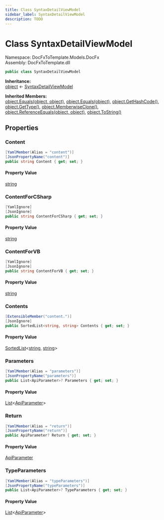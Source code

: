 ```yaml
---
title: Class SyntaxDetailViewModel
sidebar_label: SyntaxDetailViewModel
description: TODO
---
```


# Class SyntaxDetailViewModel
Namespace: DocFxToTemplate.Models.DocFx   
Assembly: DocFxToTemplate.dll
    
   

```csharp title="src/DocFxToTemplate/Models/DocFx/SyntaxDetailViewModel.cs#9" 
public class SyntaxDetailViewModel
```

**Inheritance:**   
[object](https://learn.microsoft.com/dotnet/api/system.object) &lt;- 
[SyntaxDetailViewModel](../DocFxToTemplate.Models.DocFx/SyntaxDetailViewModel)   

**Inherited Members:**   
[object.Equals(object, object)](https://learn.microsoft.com/dotnet/api/system.object.equals#system-object-equals(system-object-system-object)), [object.Equals(object)](https://learn.microsoft.com/dotnet/api/system.object.equals#system-object-equals(system-object)), [object.GetHashCode()](https://learn.microsoft.com/dotnet/api/system.object.gethashcode), [object.GetType()](https://learn.microsoft.com/dotnet/api/system.object.gettype), [object.MemberwiseClone()](https://learn.microsoft.com/dotnet/api/system.object.memberwiseclone), [object.ReferenceEquals(object, object)](https://learn.microsoft.com/dotnet/api/system.object.referenceequals), [object.ToString()](https://learn.microsoft.com/dotnet/api/system.object.tostring)   

   

## Properties
### Content
   
            
```csharp title="src/DocFxToTemplate/Models/DocFx/SyntaxDetailViewModel.cs#11"
[YamlMember(Alias = "content")]
[JsonPropertyName("content")]
public string Content { get; set; }
```   

#### Property Value
[string](https://learn.microsoft.com/dotnet/api/system.string)   
   
### ContentForCSharp
   
            
```csharp title="src/DocFxToTemplate/Models/DocFx/SyntaxDetailViewModel.cs#19"
[YamlIgnore]
[JsonIgnore]
public string ContentForCSharp { get; set; }
```   

#### Property Value
[string](https://learn.microsoft.com/dotnet/api/system.string)   
   
### ContentForVB
   
            
```csharp title="src/DocFxToTemplate/Models/DocFx/SyntaxDetailViewModel.cs#37"
[YamlIgnore]
[JsonIgnore]
public string ContentForVB { get; set; }
```   

#### Property Value
[string](https://learn.microsoft.com/dotnet/api/system.string)   
   
### Contents
   
            
```csharp title="src/DocFxToTemplate/Models/DocFx/SyntaxDetailViewModel.cs#15"
[ExtensibleMember("content.")]
[JsonIgnore]
public SortedList<string, string> Contents { get; set; }
```   

#### Property Value
[SortedList](https://learn.microsoft.com/dotnet/api/system.collections.generic.sortedlist-2)&lt;[string](https://learn.microsoft.com/dotnet/api/system.string), [string](https://learn.microsoft.com/dotnet/api/system.string)&gt;   
   
### Parameters
   
            
```csharp title="src/DocFxToTemplate/Models/DocFx/SyntaxDetailViewModel.cs#55"
[YamlMember(Alias = "parameters")]
[JsonPropertyName("parameters")]
public List<ApiParameter>? Parameters { get; set; }
```   

#### Property Value
[List](https://learn.microsoft.com/dotnet/api/system.collections.generic.list-1)&lt;[ApiParameter](../DocFxToTemplate.Models.DocFx/ApiParameter)&gt;   
   
### Return
   
            
```csharp title="src/DocFxToTemplate/Models/DocFx/SyntaxDetailViewModel.cs#63"
[YamlMember(Alias = "return")]
[JsonPropertyName("return")]
public ApiParameter? Return { get; set; }
```   

#### Property Value
[ApiParameter](../DocFxToTemplate.Models.DocFx/ApiParameter)   
   
### TypeParameters
   
            
```csharp title="src/DocFxToTemplate/Models/DocFx/SyntaxDetailViewModel.cs#59"
[YamlMember(Alias = "typeParameters")]
[JsonPropertyName("typeParameters")]
public List<ApiParameter>? TypeParameters { get; set; }
```   

#### Property Value
[List](https://learn.microsoft.com/dotnet/api/system.collections.generic.list-1)&lt;[ApiParameter](../DocFxToTemplate.Models.DocFx/ApiParameter)&gt;   
   
   

   

   

   

   

   